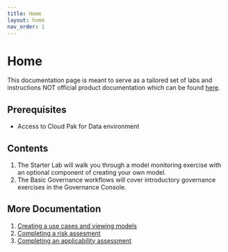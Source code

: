 ```yaml
---
title: Home
layout: home
nav_order: 1
---
```


# Home

This documentation page is meant to serve as a tailored set of labs and instructions NOT official product documentation which can be found [here](https://www.ibm.com/docs/en/cloud-paks/cp-data/5.0.x?topic=governance-governing-assets-watsonxgovernance).

## Prerequisites

- Access to Cloud Pak for Data environment

## Contents

1. The Starter Lab will walk you through a model monitoring exercise with an optional component of creating your own model.
2. The Basic Governance workflows will cover introductory governance exercises in the Governance Console.

## More Documentation

1. [Creating a use cases and viewing models](https://www.ibm.com/docs/en/cloud-paks/cp-data/5.0.x?topic=console-creating-use-cases-viewing-models)
2. [Completing a risk assesment](https://www.ibm.com/docs/en/cloud-paks/cp-data/5.0.x?topic=console-completing-risk-assessment)
3. [Completing an applicability assessment](https://www.ibm.com/docs/en/cloud-paks/cp-data/5.0.x?topic=console-completing-applicability-assessment)

